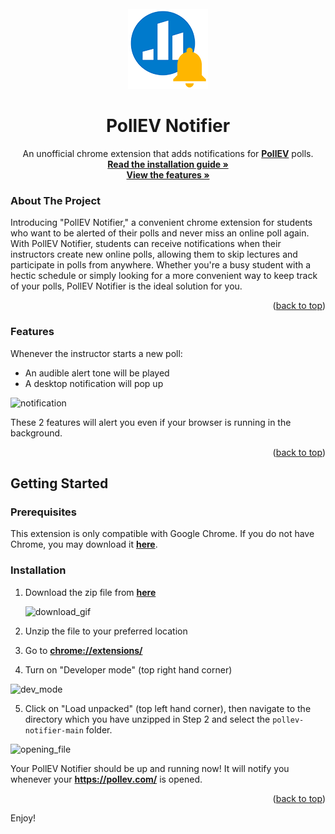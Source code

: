 <div id="top"></div>
<!--
*** Thanks for checking out the Best-README-Template. If you have a suggestion
*** that would make this better, please fork the repo and create a pull request
*** or simply open an issue with the tag "enhancement".
*** Don't forget to give the project a star!
*** Thanks again! Now go create something AMAZING! :D
-->



<!-- PROJECT SHIELDS -->
<!--
*** I'm using markdown "reference style" links for readability.
*** Reference links are enclosed in brackets [ ] instead of parentheses ( ).
*** See the bottom of this document for the declaration of the reference variables
*** for contributors-url, forks-url, etc. This is an optional, concise syntax you may use.
*** https://www.markdownguide.org/basic-syntax/#reference-style-links
-->

<!-- PROJECT LOGO -->
<br />
<div align="center">
  <a href="https://github.com/cadencjk/pollev-notifier">
    <img src="images/icon128.png" alt="Logo" width="128" height="128">
  </a>

<h1 align="center">PollEV Notifier</h3>

  <p align="center">
  An unofficial chrome extension that adds notifications for <a href="https://pollev.com/"><strong>PollEV</strong></a> polls.
    <br />
    <a href="#getting-started"><strong>Read the installation guide »</strong></a>
    <br />
    <a href="#features"><strong>View the features »</strong></a>
  </p>
</div>

<!-- ABOUT THE PROJECT -->
### About The Project
Introducing "PollEV Notifier," a convenient chrome extension for students who want to be alerted of their polls and never miss an online poll again. With PollEV Notifier, students can receive notifications when their instructors create new online polls, allowing them to skip lectures and participate in polls from anywhere. Whether you're a busy student with a hectic schedule or simply looking for a more convenient way to keep track of your polls, PollEV Notifier is the ideal solution for you.

<p align="right">(<a href="#top">back to top</a>)</p>

### Features

Whenever the instructor starts a new poll:
* An audible alert tone will be played
* A desktop notification will pop up

![notification](https://user-images.githubusercontent.com/63772723/226119306-003a896e-7b9e-4b88-ab85-a8645578d2ac.gif)

These 2 features will alert you even if your browser is running in the background.


<p align="right">(<a href="#top">back to top</a>)</p>



<!-- GETTING STARTED -->
## Getting Started

### Prerequisites

This extension is only compatible with Google Chrome. If you do not have Chrome, you may download it <a href="https://www.google.com/chrome/?brand=YTUH&gclid=Cj0KCQjwwtWgBhDhARIsAEMcxeDB1Ks2EURZLerOg88dIfOrs01Nd7ulXSbAvX_0iB683KU1RR6DzTQaAl69EALw_wcB&gclsrc=aw.ds"><strong>here</strong></a>.

### Installation

1. Download the zip file from <a href="https://github.com/cadencjk/pollev-notifier"><strong>here</strong></a>
   
   ![download_gif](https://user-images.githubusercontent.com/63772723/226121062-825e3934-0dc3-47b3-a776-c3bbf3ddc2b9.gif)
   
2. Unzip the file to your preferred location

3. Go to <a href="chrome://extensions/"><strong>chrome://extensions/</strong></a>

4. Turn on "Developer mode" (top right hand corner)

  ![dev_mode](https://user-images.githubusercontent.com/63772723/226121391-622468cc-79a5-4039-9a10-cc6fec4c077e.gif)

5. Click on "Load unpacked" (top left hand corner), then navigate to the directory which you have unzipped in Step 2 and select the `pollev-notifier-main` folder. 

![opening_file](https://user-images.githubusercontent.com/63772723/226121669-dddcca86-4c99-4508-a7b4-70fb48a39b1f.gif)

Your PollEV Notifier should be up and running now! It will notify you whenever your <a href="https://pollev.com/"><strong>https://pollev.com/</strong></a> is opened.

<p align="right">(<a href="#top">back to top</a>)</p>


Enjoy!

